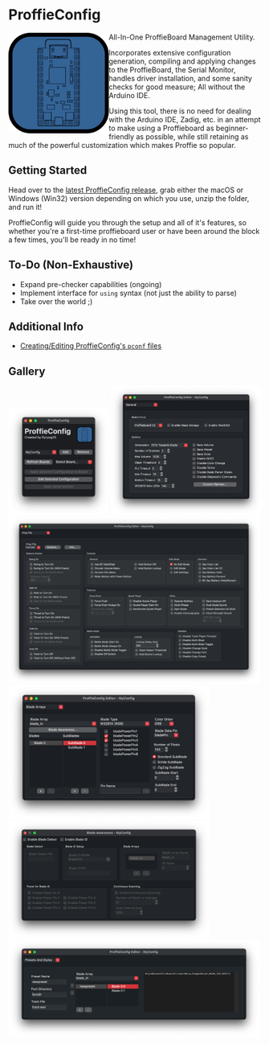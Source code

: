 # ProffieConfig 

<img align="left" src=resources/icons/icon.svg width=200> 
  
All-In-One ProffieBoard Management Utility. 

Incorporates extensive configuration generation, compiling and applying changes to the ProffieBoard, the Serial Monitor, handles driver installation, and some sanity checks for good measure; All without the Arduino IDE. 

Using this tool, there is no need for dealing with the Arduino IDE, Zadig, etc. in an attempt to make using a Proffieboard as beginner-friendly as possible, while still retaining as much of the powerful customization which makes Proffie so popular.

## Getting Started

Head over to the [latest ProffieConfig release](https://github.com/ryryog25/ProffieConfig/releases/latest), grab either the macOS or Windows (Win32) version depending on which you use, unzip the folder, and run it! 

ProffieConfig will guide you through the setup and all of it's features, so whether you're a first-time proffieboard user or have been around the block a few times, you'll be ready in no time!

## To-Do (Non-Exhaustive)
- Expand pre-checker capabilities (ongoing)
- Implement interface for `using` syntax (not just the ability to parse)
- Take over the world ;)

## Additional Info

- [Creating/Editing ProffieConfig's `pconf` files](docs/pconfs.md)

## Gallery

<img src=screenshots/mainmenu.png width=200> 
<img src=screenshots/editor-general.png width=300>
<img src=screenshots/editor-propfile-fett263.png width=500>
<img src=screenshots/editor-bladearrays.png width=400>
<img src=screenshots/editor-bladeawareness.png width=400>
<img src=screenshots/editor-presetsstyles.png width=500>

